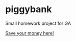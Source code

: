 # piggybank

Small homework project for GA

[Save your money here!](https://stephendevaux.github.io/piggybank/)
